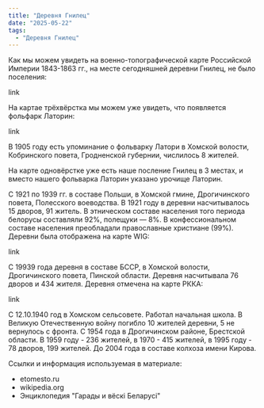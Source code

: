 ```yaml
---
title: "Деревня Гнилец"
date: "2025-05-22"
tags: 
  - "Деревня Гнилец"
---
```


Как мы можем увидеть на военно-топографической карте Российской Империи 1843-1863 гг., на месте сегодняшней деревни Гнилец, не было поселения:

link

На картае трёхвёрстка мы можем уже увидеть, что появляется фольфарк Латорин:

link

В 1905 году есть упоминание о фольварку Латори в Хомской волости, Кобринского повета, Гродненской губернии, числилось 8 жителей.

На карте одновёрстке уже есть наше посление Гнилец в 3 местах, и вместо нашего фольварка Латорин указано урочище Латорин.

С 1921 по 1939 гг. в составе Польши, в Хомской гмине, Дрогичинского повета, Полесского воеводства. В 1921 году в деревни насчитывалось 15 дворов, 91 житель. В этническом составе населения того периода белорусы составляли 92%, полещуки — 8%. В конфессиональном составе населения преобладали православные христиане (99%). Деревни была отображена на карте WIG:

link

С 19939 года деревня в составе БССР, в Хомской волости, Дрогичинского повета, Пинской области. Деревня насчитывала 76 дворов и 434 жителя. Деревня отмечена на карте РККА:

link

С 12.10.1940 год в Хомском сельсовете. Работал начальная школа. В Великую Отечественную войну погибло 10 жителей деревни, 5 не вернулось с фронта. С 1954 года в Дрогичинском районе, Брестской области. В 1959 году - 236 жителей, в 1970 - 415 жителей, в 1995 году - 78 дворов, 199 жителей. До 2004 года в составе колхоза имени Кирова.

Ссылки и информация используемая в материале:
- etomesto.ru
- wikipedia.org
- Энциклопедия "Гарады и вёскi Беларусi"

